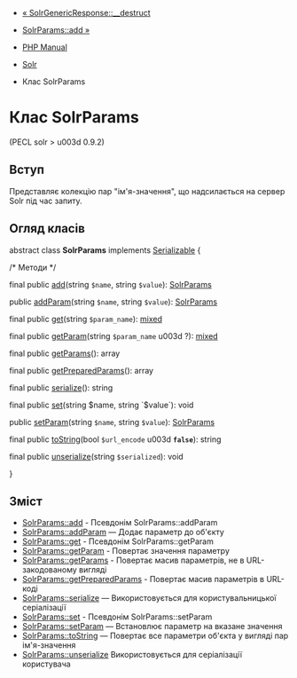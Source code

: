 - [« SolrGenericResponse::\_\_destruct](solrgenericresponse.destruct.md)
- [SolrParams::add »](solrparams.add.md)

- [PHP Manual](index.md)
- [Solr](book.solr.md)
- Клас SolrParams

# Клас SolrParams

(PECL solr \> u003d 0.9.2)

## Вступ

Представляє колекцію пар "ім'я-значення", що надсилається на сервер Solr
під час запиту.

## Огляд класів

abstract class **SolrParams** implements
[Serializable](class.serializable.md) {

/\* Методи \*/

final public [add](solrparams.add.md)(string `$name`, string
`$value`): [SolrParams](class.solrparams.md)

public [addParam](solrparams.addparam.md)(string `$name`, string
`$value`): [SolrParams](class.solrparams.md)

final public [get](solrparams.get.md)(string `$param_name`):
[mixed](language.types.declarations.md#language.types.declarations.mixed)

final public [getParam](solrparams.getparam.md)(string `$param_name` u003d
?):
[mixed](language.types.declarations.md#language.types.declarations.mixed)

final public [getParams](solrparams.getparams.md)(): array

final public [getPreparedParams](solrparams.getpreparedparams.md)():
array

final public [serialize](solrparams.serialize.md)(): string

final public [set](solrparams.set.md)(string $name, string
`$value`): void

public [setParam](solrparams.setparam.md)(string `$name`, string
`$value`): [SolrParams](class.solrparams.md)

final public [toString](solrparams.tostring.md)(bool `$url_encode` u003d
**`false`**): string

final public [unserialize](solrparams.unserialize.md)(string
`$serialized`): void

}

## Зміст

- [SolrParams::add](solrparams.add.md) - Псевдонім
SolrParams::addParam
- [SolrParams::addParam](solrparams.addparam.md) — Додає
параметр до об'єкту
- [SolrParams::get](solrparams.get.md) - Псевдонім
SolrParams::getParam
- [SolrParams::getParam](solrparams.getparam.md) - Повертає
значення параметру
- [SolrParams::getParams](solrparams.getparams.md) - Повертає
масив параметрів, не в URL-закодованому вигляді
- [SolrParams::getPreparedParams](solrparams.getpreparedparams.md) -
Повертає масив параметрів в URL-коді
- [SolrParams::serialize](solrparams.serialize.md) — Використовується
для користувальницької серіалізації
- [SolrParams::set](solrparams.set.md) - Псевдонім
SolrParams::setParam
- [SolrParams::setParam](solrparams.setparam.md) — Встановлює
параметр на вказане значення
- [SolrParams::toString](solrparams.tostring.md) — Повертає все
параметри об'єкта у вигляді пар ім'я-значення
- [SolrParams::unserialize](solrparams.unserialize.md)
Використовується для серіалізації користувача
